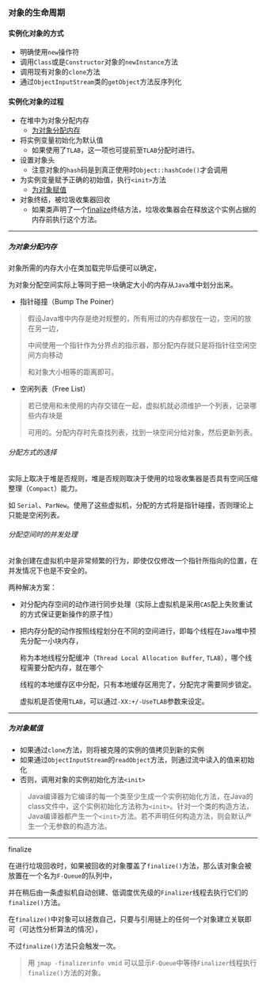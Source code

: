 ### 对象的生命周期

#### 实例化对象的方式

* 明确使用`new`操作符
* 调用`Class`或是`Constructor`对象的`newInstance`方法
* 调用现有对象的`clone`方法
* 通过`ObjectInputStream`类的`getObject`方法反序列化

#### 实例化对象的过程

* 在堆中为对象分配内存
  * <a href = "#为对象分配内存">为对象分配内存</a>
* 将实例变量初始化为默认值
  * 如果使用了`TLAB`，这一项也可提前至`TLAB`分配时进行。
* 设置对象头
  * 注意对象的`hash`码是到真正使用时`Object::hashCode()`才会调用
* 为实例变量赋予正确的初始值，执行`<init>`方法
  * <a href = "#为对象赋值">为对象赋值</a>
* 对象终结，被垃圾收集器回收
  * 如果类声明了一个<a href = "#finalize">finalize</a>终结方法，垃圾收集器会在释放这个实例占据的内存前执行这个方法。

----

##### <a name = "为对象分配内存">为对象分配内存</a>

对象所需的内存大小在类加载完毕后便可以确定，

为对象分配空间实际上等同于把一块确定大小的内存从`Java`堆中划分出来。

* 指针碰撞（Bump The Poiner）

> 假设Java堆中内存是绝对规整的，所有用过的内存都放在一边，空闲的放在另一边，
>
> 中间使用一个指针作为分界点的指示器，那分配内存就只是将指针往空闲空间方向移动
>
> 和对象大小相等的距离即可。

* 空闲列表（Free List）

> 若已使用和未使用的内存交错在一起，虚拟机就必须维护一个列表，记录哪些内存块是
>
> 可用的。分配内存时先查找列表，找到一块空间分给对象，然后更新列表。

###### 分配方式的选择

实际上取决于堆是否规则，堆是否规则取决于使用的垃圾收集器是否具有空间压缩整理（`Compact`）能力。

如 `Serial`、`ParNew`。使用了这些虚拟机，分配的方式将是指针碰撞，否则理论上只能是空闲列表。

###### 分配空间时的并发处理

对象创建在虚拟机中是非常频繁的行为，即使仅仅修改一个指针所指向的位置，在并发情况下也是不安全的。

两种解决方案：

* 对分配内存空间的动作进行同步处理（实际上虚拟机是采用`CAS`配上失败重试的方式保证更新操作的原子性）

* 把内存分配的动作按照线程划分在不同的空间进行，即每个线程在`Java`堆中预先分配一小块内存，

  称为本地线程分配缓冲（`Thread Local Allocation Buffer`, `TLAB`），哪个线程需要分配内存，就在哪个

  线程的本地缓存区中分配，只有本地缓存区用完了，分配完才需要同步锁定。

  虚拟机是否使用`TLAB`，可以通过`-XX:+/-UseTLAB`参数来设定。

----

##### <a name = "为对象赋值">为对象赋值</a>

* 如果通过`clone`方法，则将被克隆的实例的值拷贝到新的实例
* 如果通过`ObjectInputStream`的`readObject`方法，则通过流中读入的值来初始化
* 否则，调用对象的实例初始化方法`<init>`

> Java编译器为它编译的每一个类至少生成一个实例初始化方法，在Java的class文件中，这个实例初始化方法称为`<init>`。针对一个类的构造方法，Java编译器都产生一个`<init>`方法。若不声明任何构造方法，则会默认产生一个无参数的构造方法。

----

<a name = "finalize">finalize</a>

在进行垃圾回收时，如果被回收的对象覆盖了`finalize()`方法，那么该对象会被放置在一个名为`F-Queue`的队列中，

并在稍后由一条虚拟机自动创建、低调度优先级的`Finalizer`线程去执行它们的`finalize()`方法。

在`finalize()`中对象可以拯救自己，只要与引用链上的任何一个对象建立关联即可（可达性分析算法的情况），

不过`finalize()`方法只会触发一次。

> 用 `jmap -finalizerinfo vmid` 可以显示`F-Queue`中等待`Finalizer`线程执行`finalize()`方法的对象。
